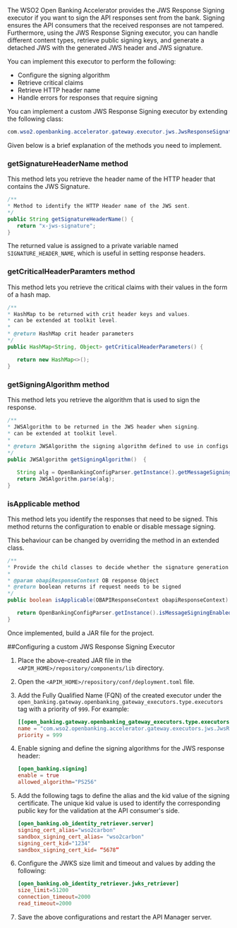The WSO2 Open Banking Accelerator provides the JWS Response Signing executor if you want to sign the API responses
sent from the bank. Signing ensures the API consumers that the received responses are not tampered. 
Furthermore, using the JWS Response Signing executor, you can handle different content types, retrieve public signing 
keys, and generate a detached JWS with the generated JWS header and JWS signature.

You can implement this executor to perform the following:

- Configure the signing algorithm
- Retrieve critical claims
- Retrieve HTTP header name
- Handle errors for responses that require signing

You can implement a custom JWS Response Signing executor by extending the following class:

``` java
com.wso2.openbanking.accelerator.gateway.executor.jws.JwsResponseSignatureHandlingExecutor
```

Given below is a brief explanation of the methods you need to implement.

### getSignatureHeaderName method

This method lets you retrieve the header name of the HTTP header that contains the JWS Signature. 

``` java
/**
* Method to identify the HTTP Header name of the JWS sent.
*/
public String getSignatureHeaderName() {
   return "x-jws-signature";
}
```

The returned value is assigned to a private variable named `SIGNATURE_HEADER_NAME`, which is useful in setting 
response headers. 

### getCriticalHeaderParamters method

This method lets you retrieve the critical claims with their values in the form of a hash map.

``` java
/**
* HashMap to be returned with crit header keys and values.
* can be extended at toolkit level.
*
* @return HashMap crit header parameters
*/
public HashMap<String, Object> getCriticalHeaderParameters() {

   return new HashMap<>();
}
```

### getSigningAlgorithm method

This method lets you retrieve the algorithm that is used to sign the response. 

``` java
/**
* JWSAlgorithm to be returned in the JWS header when signing.
* can be extended at toolkit level.
*
* @return JWSAlgorithm the signing algorithm defined to use in configs
*/
public JWSAlgorithm getSigningAlgorithm()  {

   String alg = OpenBankingConfigParser.getInstance().getMessageSigningAlgorithm();
   return JWSAlgorithm.parse(alg);
}
```

### isApplicable method

This method lets you identify the responses that need to be signed. This method returns the configuration to
enable or disable message signing. 

This behaviour can be changed by overriding the method in an extended class.

``` java
/**
* Provide the child classes to decide whether the signature generation is required.
*
* @param obapiResponseContext OB response Object
* @return boolean returns if request needs to be signed
*/
public boolean isApplicable(OBAPIResponseContext obapiResponseContext) {

   return OpenBankingConfigParser.getInstance().isMessageSigningEnabled();
}
```

Once implemented, build a JAR file for the project.

##Configuring a custom JWS Response Signing Executor

1. Place the above-created JAR file in the `<APIM_HOME>/repository/components/lib` directory.
2. Open the `<APIM_HOME>/repository/conf/deployment.toml` file.
3. Add the Fully Qualified Name (FQN) of the created executor under the
   `open_banking.gateway.openbanking_gateway_executors.type.executors` tag with a priority
   of `999`. For example:

    ``` toml
    [[open_banking.gateway.openbanking_gateway_executors.type.executors]]
    name = "com.wso2.openbanking.accelerator.gateway.executors.jws.JwsResponseSignatureHandlingExecutor "
    priority = 999
    ```
   
4. Enable signing and define the signing algorithms for the JWS response header:

    ``` toml
    [open_banking.signing]
    enable = true
    allowed_algorithm="PS256"
    ```

5. Add the following tags to define the alias and the kid value of the signing certificate. The unique kid value 
   is used to identify the corresponding public key for the validation at the API consumer's side.

    ``` toml
    [open_banking.ob_identity_retriever.server]
    signing_cert_alias="wso2carbon"
    sandbox_signing_cert_alias= "wso2carbon"
    signing_cert_kid="1234"
    sandbox_signing_cert_kid= “5678”
    ```

6. Configure the JWKS size limit and timeout and values by adding the following: 
  
    ``` toml   
    [open_banking.ob_identity_retriever.jwks_retriever]
    size_limit=51200
    connection_timeout=2000
    read_timeout=2000
    ```
   
7. Save the above configurations and restart the API Manager server.